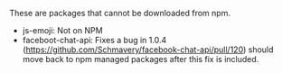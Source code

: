 These are packages that cannot be downloaded from npm.

- js-emoji: Not on NPM
- faceboot-chat-api: Fixes a bug in 1.0.4 (https://github.com/Schmavery/facebook-chat-api/pull/120) should move back to npm managed packages after this fix is included.